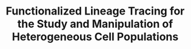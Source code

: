 ---
title: "Functionalized Lineage Tracing for the Study and Manipulation of Heterogeneous Cell Populations"
authors: ['Gardner, A.', 'Morgan, D.', "Al'Khafaji, A.", 'Brock, A.']
journal: "Methods in Molecular Biology"
month: ""
year: "2022"
doi: "10.1007/978-1-0716-1811-0_8"
id: "Gardner2022"
---